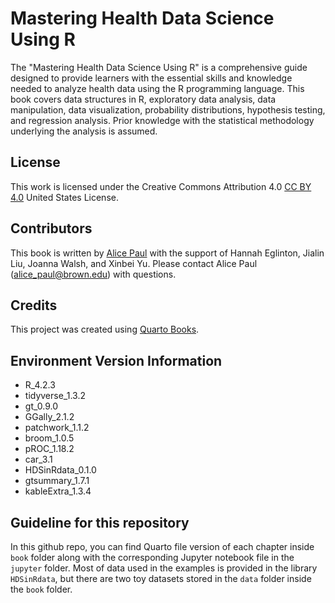 # Mastering Health Data Science Using R

The "Mastering Health Data Science Using R" is a comprehensive guide designed to provide learners with the essential skills and knowledge needed to analyze health data using the R programming language. This book covers data structures in R, exploratory data analysis, data manipulation, data visualization, probability distributions, hypothesis testing, and regression analysis. Prior knowledge with the statistical methodology underlying the analysis is assumed. 

## License

This work is licensed under the Creative Commons Attribution 4.0 [CC BY 4.0](https://creativecommons.org/licenses/by/4.0/) United States License. 

## Contributors

This book is written by [Alice Paul](alicepaul.github.io) with the support of Hannah Eglinton, Jialin Liu, Joanna Walsh, and Xinbei Yu. Please contact Alice Paul (alice_paul@brown.edu) with questions.

## Credits

This project was created using [Quarto Books](https://quarto.org/docs/books/).

## Environment Version Information

- R_4.2.3
- tidyverse_1.3.2
- gt_0.9.0
- GGally_2.1.2
- patchwork_1.1.2
- broom_1.0.5
- pROC_1.18.2
- car_3.1
- HDSinRdata_0.1.0
- gtsummary_1.7.1
- kableExtra_1.3.4


## Guideline for this repository

In this github repo, you can find Quarto file version of each chapter inside `book` folder along with the corresponding Jupyter notebook file in the `jupyter` folder. Most of data used in the examples is provided in the library `HDSinRdata`, but there are two toy datasets stored in the `data` folder inside the `book` folder. 
